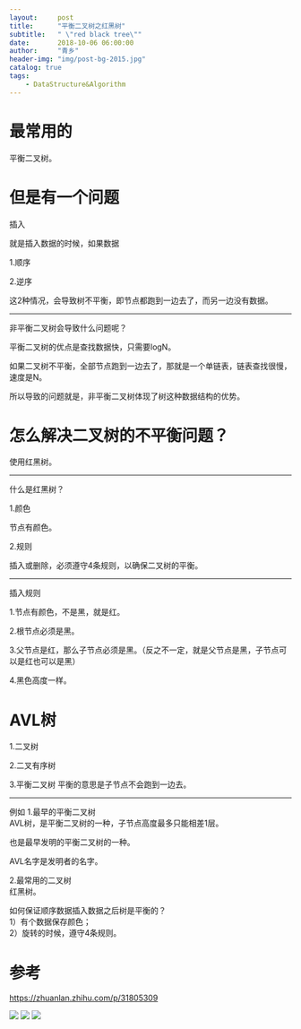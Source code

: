 ```yaml
---
layout:     post
title:      "平衡二叉树之红黑树"
subtitle:   " \"red black tree\""
date:       2018-10-06 06:00:00
author:     "青乡"
header-img: "img/post-bg-2015.jpg"
catalog: true
tags:
    - DataStructure&Algorithm
---
```




# 最常用的

平衡二叉树。



# 但是有一个问题

插入

就是插入数据的时候，如果数据

1.顺序

2.逆序



这2种情况，会导致树不平衡，即节点都跑到一边去了，而另一边没有数据。



---

非平衡二叉树会导致什么问题呢？

平衡二叉树的优点是查找数据快，只需要logN。



如果二叉树不平衡，全部节点跑到一边去了，那就是一个单链表，链表查找很慢，速度是N。



所以导致的问题就是，非平衡二叉树体现了树这种数据结构的优势。



# 怎么解决二叉树的不平衡问题？

使用红黑树。



---

什么是红黑树？

1.颜色

节点有颜色。



2.规则

插入或删除，必须遵守4条规则，以确保二叉树的平衡。



---

插入规则

1.节点有颜色，不是黑，就是红。

2.根节点必须是黑。

3.父节点是红，那么子节点必须是黑。（反之不一定，就是父节点是黑，子节点可以是红也可以是黑）

4.黑色高度一样。






# AVL树
1.二叉树

2.二叉有序树

3.平衡二叉树
平衡的意思是子节点不会跑到一边去。

---
例如
1.最早的平衡二叉树  
AVL树，是平衡二叉树的一种，子节点高度最多只能相差1层。

也是最早发明的平衡二叉树的一种。

AVL名字是发明者的名字。

2.最常用的二叉树  
红黑树。  

如何保证顺序数据插入数据之后树是平衡的？  
1）有个数据保存颜色；  
2）旋转的时候，遵守4条规则。


# 参考

https://zhuanlan.zhihu.com/p/31805309



![](http://pg60ucix6.bkt.clouddn.com/WechatIMG1011-1.jpeg)
![](http://pg60ucix6.bkt.clouddn.com/WechatIMG1011-2.jpeg)
![](http://pg60ucix6.bkt.clouddn.com/WechatIMG1011-3.jpeg)
